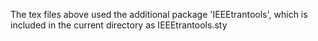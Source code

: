 The tex files above used the additional package 'IEEEtrantools', which is included in the current directory as IEEEtrantools.sty

